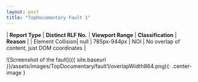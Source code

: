 ```yaml
---
layout: post
title: "TopDocumentary Fault 1"
---
```

| **Report Type** | **Distinct RLF No.** | **Viewport Range** | **Classification** | **Reason** |
| Element Collision| null | 785px-944px | NOI | No overlap of content, just DOM coordinates | 

![Screenshot of the fault]({{ site.baseurl }}/assets/images/TopDocumentary/fault1/overlapWidth864.png){: .center-image }